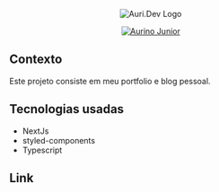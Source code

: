 <p align="center">
  <img src="https://user-images.githubusercontent.com/32946164/154384315-283fd05b-23f1-48b6-b8bf-3c947890ed70.png" alt="Auri.Dev Logo">
</p>
<p align="center">
   <a href="https://www.linkedin.com/in/aurino-junior-7718a4158/">
      <img alt="Aurino Junior" src="https://img.shields.io/badge/-Aurino Junior-0390fc?style=flat&logo=Linkedin&logoColor=white" />
   </a>
</p>

## Contexto

Este projeto consiste em meu portfolio e blog pessoal.

## Tecnologias usadas

- NextJs
- styled-components
- Typescript

## Link
